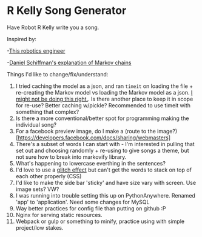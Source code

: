 # R Kelly Song Generator

Have Robot R Kelly write you a song. 

Inspired by:

-[This robotics engineer](https://www.youtube.com/watch?v=20EfiLHG9aY)

-[Daniel Schiffman's explanation of Markov chains](https://www.youtube.com/watch?v=eGFJ8vugIWA)

Things I'd like to change/fix/understand:


1. I tried caching the model as a json, and ran `timeit` on loading the file + re-creating the Markov model vs loading the Markov model as a json. [I might not be doing this right.](https://github.com/hanhanhan/robot_rkelly/blob/master/timeit_test.py). Is there another place to keep it in scope for re-use? Better caching w/pickle? Recommended to use timeit with something that complex?
1. Is there a more conventional/better spot for programming making the individual song?
2. For a facebook preview image, do I make a (route to the image?)[https://developers.facebook.com/docs/sharing/webmasters]
3. There's a subset of words I can start with - I'm interested in pulling that set out and choosing randomly + re-using to give songs a theme, but not sure how to break into markovify library.
4. What's happening to lowercase everthing in the sentences?
3. I'd love to use a [glitch effect](https://css-tricks.com/glitch-effect-text-images-svg/) but can't get the words to stack on top of each other properly (CSS)
3. I'd like to make the side bar 'sticky' and have size vary with screen. Use image sets? VW? 
4. I was running into trouble setting this up on PythonAnywhere. Renamed 'app' to 'application'. Need some changes for MySQL
5. Way better practices for config file than putting on github :P
6. Nginx for serving static resources.
7. Webpack or gulp or something to minify, practice using with simple project/low stakes.


